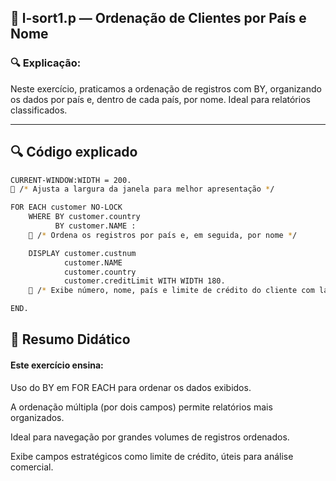 
## 📁 l-sort1.p — Ordenação de Clientes por País e Nome


### 🔍 Explicação:

Neste exercício, praticamos a ordenação de registros com BY, organizando os dados por país e, dentro de cada país, por nome. Ideal para relatórios classificados.

---


## 🔍 Código explicado

```bash
CURRENT-WINDOW:WIDTH = 200.
🔵 /* Ajusta a largura da janela para melhor apresentação */

FOR EACH customer NO-LOCK 
    WHERE BY customer.country 
          BY customer.NAME :
    🔵 /* Ordena os registros por país e, em seguida, por nome */

    DISPLAY customer.custnum
            customer.NAME
            customer.country
            customer.creditLimit WITH WIDTH 180.
    🔵 /* Exibe número, nome, país e limite de crédito do cliente com largura definida */

END.

```



## 📘 Resumo Didático

#### Este exercício ensina:

Uso do BY em FOR EACH para ordenar os dados exibidos.

A ordenação múltipla (por dois campos) permite relatórios mais organizados.

Ideal para navegação por grandes volumes de registros ordenados.

Exibe campos estratégicos como limite de crédito, úteis para análise comercial.
